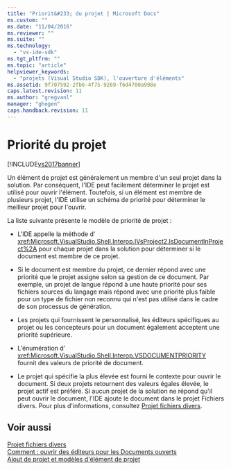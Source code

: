 ```yaml
---
title: "Priorit&#233; du projet | Microsoft Docs"
ms.custom: ""
ms.date: "11/04/2016"
ms.reviewer: ""
ms.suite: ""
ms.technology: 
  - "vs-ide-sdk"
ms.tgt_pltfrm: ""
ms.topic: "article"
helpviewer_keywords: 
  - "projets (Visual Studio SDK), l'ouverture d'éléments"
ms.assetid: 9f707592-2fb6-4f75-9269-f6d4700a998e
caps.latest.revision: 11
ms.author: "gregvanl"
manager: "ghogen"
caps.handback.revision: 11
---
```

# Priorit&#233; du projet
[!INCLUDE[vs2017banner](../../code-quality/includes/vs2017banner.md)]

Un élément de projet est généralement un membre d'un seul projet dans la solution.  Par conséquent, l'IDE peut facilement déterminer le projet est utilisé pour ouvrir l'élément.  Toutefois, si un élément est membre de plusieurs projet, l'IDE utilise un schéma de priorité pour déterminer le meilleur projet pour l'ouvrir.  
  
 La liste suivante présente le modèle de priorité de projet :  
  
-   L'IDE appelle la méthode d' <xref:Microsoft.VisualStudio.Shell.Interop.IVsProject2.IsDocumentInProject%2A> pour chaque projet dans la solution pour déterminer si le document est membre de ce projet.  
  
-   Si le document est membre du projet, ce dernier répond avec une priorité que le projet assigne selon sa gestion de ce document.  Par exemple, un projet de langue répond à une haute priorité pour ses fichiers sources du langage mais répond avec une priorité plus faible pour un type de fichier non reconnu qui n'est pas utilisé dans le cadre de son processus de génération.  
  
-   Les projets qui fournissent le personnalisé, les éditeurs spécifiques au projet ou les concepteurs pour un document également acceptent une priorité supérieure.  
  
-   L'énumération d' <xref:Microsoft.VisualStudio.Shell.Interop.VSDOCUMENTPRIORITY> fournit des valeurs de priorité de document.  
  
-   Le projet qui spécifie la plus élevée est fourni le contexte pour ouvrir le document.  Si deux projets retournent des valeurs égales élevée, le projet actif est préféré.  Si aucun projet de la solution ne répond qu'il peut ouvrir le document, l'IDE ajoute le document dans le projet Fichiers divers.  Pour plus d'informations, consultez [Projet fichiers divers](../../extensibility/internals/miscellaneous-files-project.md).  
  
## Voir aussi  
 [Projet fichiers divers](../../extensibility/internals/miscellaneous-files-project.md)   
 [Comment : ouvrir des éditeurs pour les Documents ouverts](../../extensibility/how-to-open-editors-for-open-documents.md)   
 [Ajout de projet et modèles d'élément de projet](../../extensibility/internals/adding-project-and-project-item-templates.md)